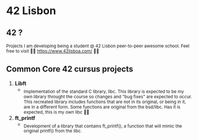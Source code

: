 # 42 Lisbon

## 42 ?
<sub> Projects I am developing being a student @ 42 Lisbon peer-to-peer awesome school.
Feel free to visit :swimming_man: https://www.42lisboa.com/ :swimming_woman: </sub>

## Common Core 42 cursus projects
1.  **Libft**
    *   <sub> Implementation of the standard C library, libc. This library is expected to be
    my own library throught the course so changes and "bug fixes" are expected to occur.
    This recreated library includes functions that are not in its original, or being in it, are in a different form.
    Some functions are original from the bsd/libc. Has it is expected, this is my own libc :supervillain_man: </sub>
2.  **ft_printf**
    *   <sub>Development of  a library that contains ft_printf(), a
        function that will mimic the original printf() from the libc.</sub>
